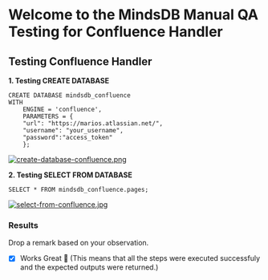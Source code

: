 # Welcome to the MindsDB Manual QA Testing for Confluence Handler

## Testing Confluence Handler
**1. Testing CREATE DATABASE**

```
CREATE DATABASE mindsdb_confluence
WITH
    ENGINE = 'confluence',
    PARAMETERS = {
    "url": "https://marios.atlassian.net/",
    "username": "your_username",
    "password":"access_token" 
    };
```
[![create-database-confluence.png](https://i.postimg.cc/J41RJ3P6/create-database-confluence.png)](https://postimg.cc/14jx1Fxw)

**2. Testing SELECT FROM DATABASE**

```
SELECT * FROM mindsdb_confluence.pages;
```

[![select-from-confluence.jpg](https://i.postimg.cc/qM2fqNsJ/select-from-confluence.jpg)](https://postimg.cc/dLQNStNp)
### Results

Drop a remark based on your observation.
- [X] Works Great 💚 (This means that all the steps were executed successfuly and the expected outputs were returned.)